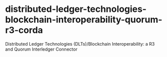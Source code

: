 # distributed-ledger-technologies-blockchain-interoperability-quorum-r3-corda
Distributed Ledger Technologies (DLTs)/Blockchain Interoperability: a R3 and Quorum Interledger Connector 
